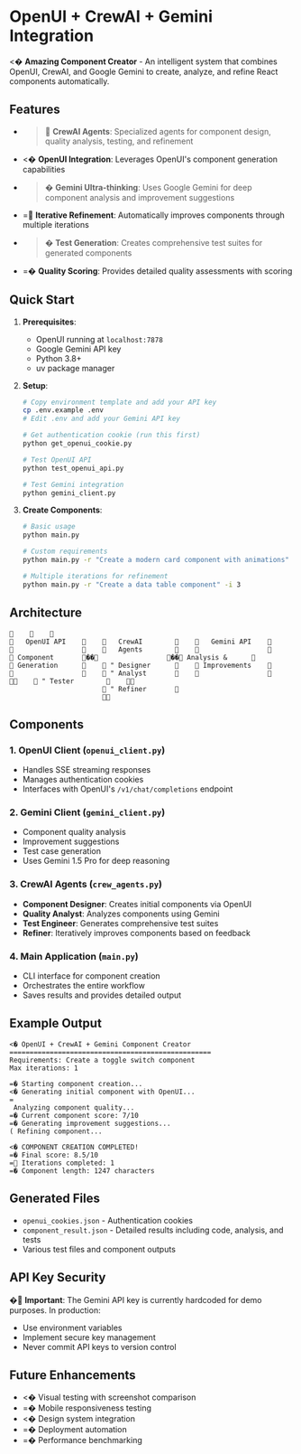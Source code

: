 # OpenUI + CrewAI + Gemini Integration

<� **Amazing Component Creator** - An intelligent system that combines OpenUI, CrewAI, and Google Gemini to create, analyze, and refine React components automatically.

## Features

- > **CrewAI Agents**: Specialized agents for component design, quality analysis, testing, and refinement
- <� **OpenUI Integration**: Leverages OpenUI's component generation capabilities
- >� **Gemini Ultra-thinking**: Uses Google Gemini for deep component analysis and improvement suggestions
- = **Iterative Refinement**: Automatically improves components through multiple iterations
- >� **Test Generation**: Creates comprehensive test suites for generated components
- =� **Quality Scoring**: Provides detailed quality assessments with scoring

## Quick Start

1. **Prerequisites**:
   - OpenUI running at `localhost:7878`
   - Google Gemini API key
   - Python 3.8+
   - uv package manager

2. **Setup**:
   ```bash
   # Copy environment template and add your API key
   cp .env.example .env
   # Edit .env and add your Gemini API key
   
   # Get authentication cookie (run this first)
   python get_openui_cookie.py
   
   # Test OpenUI API
   python test_openui_api.py
   
   # Test Gemini integration  
   python gemini_client.py
   ```

3. **Create Components**:
   ```bash
   # Basic usage
   python main.py
   
   # Custom requirements
   python main.py -r "Create a modern card component with animations"
   
   # Multiple iterations for refinement
   python main.py -r "Create a data table component" -i 3
   ```

## Architecture

```
                                                           
   OpenUI API           CrewAI               Gemini API    
                        Agents                             
 Component       �  �                 �  � Analysis &      
 Generation           " Designer           Improvements    
                      " Analyst                            
                      " Tester                             
                        " Refiner       
                                        
```

## Components

### 1. OpenUI Client (`openui_client.py`)
- Handles SSE streaming responses
- Manages authentication cookies
- Interfaces with OpenUI's `/v1/chat/completions` endpoint

### 2. Gemini Client (`gemini_client.py`) 
- Component quality analysis
- Improvement suggestions
- Test case generation
- Uses Gemini 1.5 Pro for deep reasoning

### 3. CrewAI Agents (`crew_agents.py`)
- **Component Designer**: Creates initial components via OpenUI
- **Quality Analyst**: Analyzes components using Gemini
- **Test Engineer**: Generates comprehensive test suites
- **Refiner**: Iteratively improves components based on feedback

### 4. Main Application (`main.py`)
- CLI interface for component creation
- Orchestrates the entire workflow
- Saves results and provides detailed output

## Example Output

```
<� OpenUI + CrewAI + Gemini Component Creator
==================================================
Requirements: Create a toggle switch component
Max iterations: 1

=� Starting component creation...
<� Generating initial component with OpenUI...
= Analyzing component quality...
=� Current component score: 7/10
=� Generating improvement suggestions...
( Refining component...

<� COMPONENT CREATION COMPLETED!
=� Final score: 8.5/10
= Iterations completed: 1
=� Component length: 1247 characters
```

## Generated Files

- `openui_cookies.json` - Authentication cookies
- `component_result.json` - Detailed results including code, analysis, and tests
- Various test files and component outputs

## API Key Security

� **Important**: The Gemini API key is currently hardcoded for demo purposes. In production:
- Use environment variables
- Implement secure key management
- Never commit API keys to version control

## Future Enhancements

- <� Visual testing with screenshot comparison
- =� Mobile responsiveness testing
- <� Design system integration
- =� Deployment automation
- =� Performance benchmarking